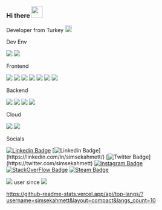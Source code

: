 ### Hi there <img src="https://emojis.slackmojis.com/emojis/images/1536351075/4594/blob-wave.gif?1536351075" width="30"/>

Developer from Turkey <img src="https://image.flaticon.com/icons/svg/330/330467.svg" width="18"/>

Dev Env

<img src="https://img.shields.io/badge/Visual_Studio_2019-5C2D91?style=for-the-badge&logo=visual%20studio&logoColor=white" /> <img src="https://img.shields.io/badge/Visual_Studio_Code-0078D4?style=for-the-badge&logo=visual%20studio%20code&logoColor=white" />

Frontend

<img src="https://img.shields.io/badge/Angular-DD0031?style=for-the-badge&logo=angular&logoColor=white" /> <img src="https://img.shields.io/badge/JavaScript-323330?style=for-the-badge&logo=javascript&logoColor=F7DF1E" /> <img src="https://img.shields.io/badge/Node.js-43853D?style=for-the-badge&logo=node.js&logoColor=white" /> <img src="https://img.shields.io/badge/npm-CB3837?style=for-the-badge&logo=npm&logoColor=white" /> <img src="https://img.shields.io/badge/HTML-239120?style=for-the-badge&logo=html5&logoColor=white" /> <img src="https://img.shields.io/badge/CSS-239120?&style=for-the-badge&logo=css3&logoColor=white" /> <img src="https://img.shields.io/badge/Bootstrap-7952B3?&style=for-the-badge&logo=bootstrap&logoColor=white" />


Backend

<img src="https://img.shields.io/badge/C%23-239120?style=for-the-badge&logo=c-sharp&logoColor=white" /> <img src="https://img.shields.io/badge/.NET-5C2D91?style=for-the-badge&logo=.net&logoColor=white" /> <img src="https://img.shields.io/badge/NuGet-004880?style=for-the-badge&logo=nuget&logoColor=white" /> <img src="https://img.shields.io/badge/Java-ED8B00?style=for-the-badge&logo=java&logoColor=white" />

Cloud

<img src="https://img.shields.io/badge/Microsoft_Azure-0089D6?style=for-the-badge&logo=microsoft-azure&logoColor=white" /> <img src="https://img.shields.io/badge/Amazon_AWS-232F3E?style=for-the-badge&logo=amazon-aws&logoColor=white" />

Socials

[![Linkedin Badge](https://img.shields.io/badge/-Linkedin-blue?style=for-the-badge&logo=Linkedin&logoColor=white&link=https://www.linkedin.com/in/burak-selim-şenyurt-b15537ab/)](https://www.linkedin.com/in/burak-selim-şenyurt-b15537ab/) [![Linkedin Badge](https://img.shields.io/badge/LinkedIn-0077B5?style=for-the-badge&logo=linkedin&logoColor=white&link=https://linkedin.com/in/simsekahmett/")](https://linkedin.com/in/simsekahmett/) [![Twitter Badge](https://img.shields.io/badge/Twitter-1DA1F2?style=for-the-badge&logo=twitter&logoColor=white&link=https://twitter.com/simsekahmett")](https://twitter.com/simsekahmett) [![Instagram Badge](https://img.shields.io/badge/Instagram-E4405F?style=for-the-badge&logo=instagram&logoColor=white&link=https://instagram.com/simsekahmett)](https://instagram.com/simsekahmett) [![StackOverFlow Badge](https://img.shields.io/badge/Stack_Overflow-FE7A16?style=for-the-badge&logo=stack-overflow&logoColor=white&link=https://stackoverflow.com/simsekahmett)](https://stackoverflow.com/simsekahmett) [![Steam Badge](https://img.shields.io/badge/Steam-000000?style=for-the-badge&logo=steam&logoColor=white&link=https://steamcommunity.com/id/baronblack99/)](https://steamcommunity.com/id/baronblack99/)

<img src="https://img.shields.io/badge/Windows-0078D6?style=flat&logo=windows&logoColor=white" /> user since <img src="https://img.shields.io/badge/Windows_95-008080?style=flat&logo=windows-95&logoColor=white" />

https://github-readme-stats.vercel.app/api/top-langs/?username=simsekahmett&layout=compact&langs_count=10

<!--
**simsekahmett/simsekahmett** is a ✨ _special_ ✨ repository because its `README.md` (this file) appears on your GitHub profile.

Here are some ideas to get you started:

- 🔭 I’m currently working on ...
- 🌱 I’m currently learning ...
- 👯 I’m looking to collaborate on ...
- 🤔 I’m looking for help with ...
- 💬 Ask me about ...
- 📫 How to reach me: ...
- 😄 Pronouns: ...
- ⚡ Fun fact: ...
-->
